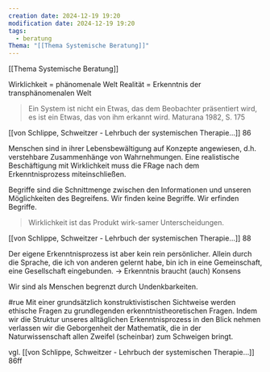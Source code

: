 ```yaml
---
creation date: 2024-12-19 19:20
modification date: 2024-12-19 19:20
tags:
  - beratung
Thema: "[[Thema Systemische Beratung]]"
---
```

[[Thema Systemische Beratung]]

Wirklichkeit = phänomenale Welt
Realität = Erkenntnis der transphänomenalen Welt 

> Ein System ist nicht ein Etwas, das dem Beobachter präsentiert wird, es ist ein Etwas, das von ihm erkannt wird.
> Maturana 1982, S. 175

[[von Schlippe, Schweitzer - Lehrbuch der systemischen Therapie…]] 86


Menschen sind in ihrer Lebensbewältigung auf Konzepte angewiesen, d.h. verstehbare Zusammenhänge von Wahrnehmungen. Eine realistische Beschäftigung mit Wirklichkeit muss die FRage nach dem Erkenntnisprozess miteinschließen.

Begriffe sind die Schnittmenge zwischen den Informationen und unseren Möglichkeiten des Begreifens. Wir finden keine Begriffe. Wir erfinden Begriffe. 

> Wirklichkeit ist das Produkt wirk-samer Unterscheidungen.

[[von Schlippe, Schweitzer - Lehrbuch der systemischen Therapie…]] 88

Der eigene Erkenntnisprozess ist aber kein rein persönlicher. Allein durch die Sprache, die ich von anderen gelernt habe, bin ich in eine Gemeinschaft, eine Gesellschaft eingebunden. 
→ Erkenntnis braucht (auch) Konsens

Wir sind als Menschen begrenzt durch Undenkbarkeiten. 

#rue Mit einer grundsätzlich konstruktivistischen Sichtweise werden ethische Fragen zu grundlegenden erkenntnistheoretischen Fragen. Indem wir die Struktur unseres alltäglichen Erkenntnisprozess in den Blick nehmen verlassen wir die Geborgenheit der Mathematik, die in der Naturwissenschaft allen Zweifel (scheinbar) zum Schweigen bringt. 

vgl. [[von Schlippe, Schweitzer - Lehrbuch der systemischen Therapie…]] 86ff

